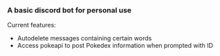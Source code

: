 ### A basic discord bot for personal use

Current features:

- Autodelete messages containing certain words
- Access pokeapi to post Pokedex information when prompted with ID
